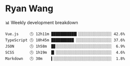 # Ryan Wang

 <!-- waka-box start -->
📊 Weekly development breakdown
```text
Vue.js     🕓 12h11m ███████████▍░░░░░░░░░░░░░░░ 42.6%
TypeScript 🕓 10h45m ██████████▏░░░░░░░░░░░░░░░░ 37.6%
JSON       🕓 1h58m  █▊░░░░░░░░░░░░░░░░░░░░░░░░░  6.9%
SCSS       🕓 1h19m  █▎░░░░░░░░░░░░░░░░░░░░░░░░░  4.6%
Markdown   🕓 30m    ▍░░░░░░░░░░░░░░░░░░░░░░░░░░  1.8%
```
<!-- Powered by https://github.com/YouEclipse/waka-box-go . -->
<!-- waka-box end -->
